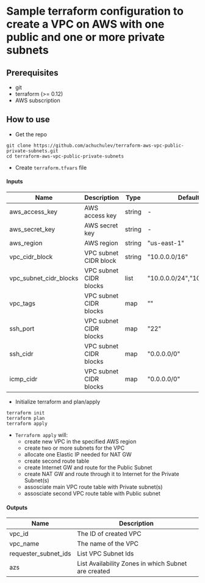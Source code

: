 # Sample terraform configuration to create a VPC on AWS with one public and one or more private subnets

## Prerequisites

- git
- terraform (>= 0.12)
- AWS subscription

## How to use

- Get the repo

```
git clone https://github.com/achuchulev/terraform-aws-vpc-public-private-subnets.git
cd terraform-aws-vpc-public-private-subnets
```

- Create `terraform.tfvars` file

#### Inputs

| Name  |	Description |	Type |  Default |	Required
| ----- | ----------- | ---- |  ------- | --------
| aws_access_key | AWS access key | string | - | yes
| aws_secret_key | AWS secret key | string | - | yes
| aws_region | AWS region | string | "us-east-1" | no
| vpc_cidr_block | VPC subnet CIDR block | string | "10.0.0.0/16" | no
| vpc_subnet_cidr_blocks | VPC subnet CIDR blocks | list | "10.0.0.0/24","10.0.1.0/24" | no
| vpc_tags | VPC subnet CIDR blocks | map  | "" | no
| ssh_port | VPC subnet CIDR blocks | map  | "22" | no
| ssh_cidr | VPC subnet CIDR blocks | map  | "0.0.0.0/0" | no
| icmp_cidr | VPC subnet CIDR blocks | map  | "0.0.0.0/0" | no

- Initialize terraform and plan/apply

```
terraform init
terraform plan
terraform apply
```

- `Terraform apply` will:
  - create new VPC in the specified AWS region
  - create two or more subnets for the VPC
  - allocate one Elastic IP needed for NAT GW
  - create second route table
  - create Internet GW and route for the Public Subnet
  - create NAT GW and route through it to Internet for the Private Subnet(s)
  - assosciate main VPC route table with Private subnet(s)
  - assosciate second VPC route table with Public subnet
  
  
#### Outputs

| Name  |	Description 
| ----- | ----------- 
| vpc_id | The ID of created VPC
| vpc_name | The name of the VPC
| requester_subnet_ids | List VPC Subnet Ids
| azs | List Availability Zones in which Subnet are created
